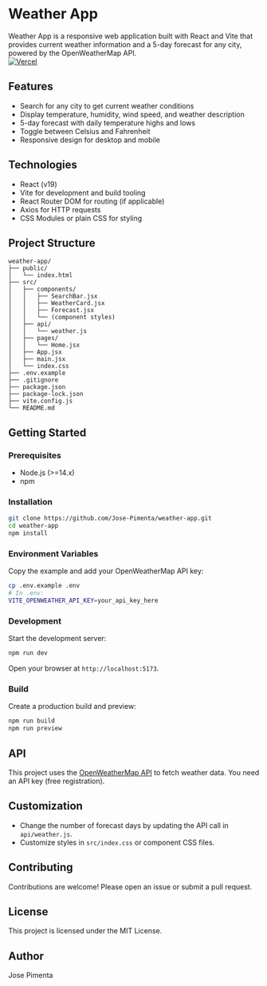 # Weather App

Weather App is a responsive web application built with React and Vite that provides current weather information and a 5-day forecast for any city, powered by the OpenWeatherMap API.  
[![Vercel](https://img.shields.io/badge/Deploy-on_Vercel-000?style=flat&logo=vercel&logoColor=white)](https://weather-app.tiagopimenta.pt)

## Features

- Search for any city to get current weather conditions
- Display temperature, humidity, wind speed, and weather description
- 5-day forecast with daily temperature highs and lows
- Toggle between Celsius and Fahrenheit
- Responsive design for desktop and mobile

## Technologies

- React (v19)
- Vite for development and build tooling
- React Router DOM for routing (if applicable)
- Axios for HTTP requests
- CSS Modules or plain CSS for styling

## Project Structure

```
weather-app/
├── public/
│   └── index.html
├── src/
│   ├── components/
│   │   ├── SearchBar.jsx
│   │   ├── WeatherCard.jsx
│   │   ├── Forecast.jsx
│   │   └── (component styles)
│   ├── api/
│   │   └── weather.js
│   ├── pages/
│   │   └── Home.jsx
│   ├── App.jsx
│   ├── main.jsx
│   └── index.css
├── .env.example
├── .gitignore
├── package.json
├── package-lock.json
├── vite.config.js
└── README.md
```

## Getting Started

### Prerequisites

- Node.js (>=14.x)
- npm

### Installation

```bash
git clone https://github.com/Jose-Pimenta/weather-app.git
cd weather-app
npm install
```

### Environment Variables

Copy the example and add your OpenWeatherMap API key:

```bash
cp .env.example .env
# In .env:
VITE_OPENWEATHER_API_KEY=your_api_key_here
```

### Development

Start the development server:

```bash
npm run dev
```

Open your browser at `http://localhost:5173`.

### Build

Create a production build and preview:

```bash
npm run build
npm run preview
```

## API

This project uses the [OpenWeatherMap API](https://openweathermap.org/api) to fetch weather data. You need an API key (free registration).

## Customization

- Change the number of forecast days by updating the API call in `api/weather.js`.
- Customize styles in `src/index.css` or component CSS files.

## Contributing

Contributions are welcome! Please open an issue or submit a pull request.

## License

This project is licensed under the MIT License.

## Author

Jose Pimenta
